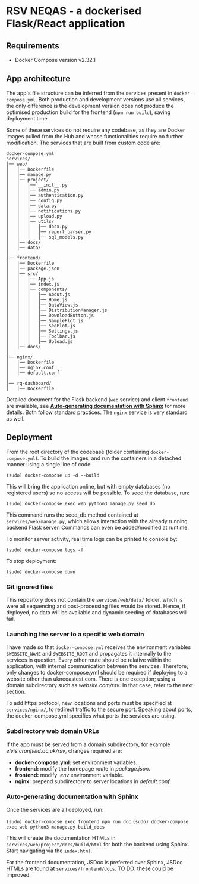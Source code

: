 

# RSV NEQAS - a dockerised Flask/React application

## Requirements

- Docker Compose version v2.32.1 

## App architecture

The app's file structure can be inferred from the services present in `docker-compose.yml`.  Both production and development versions use all services, the only difference is the development version does not produce the optimised production build for the frontend (`npm run build`), saving deployment time. 

Some of these services do not require any codebase, as they are Docker images pulled from the Hub and whose functionalities require no further modification. The services that are built from custom code are:

```
docker-compose.yml
services/
│── web/
│   │── Dockerfile
│   │── manage.py
│   │── project/
│   │   │── __init__.py
│   │   │── admin.py
│   │   │── authentication.py
│   │   │── config.py
│   │   │── data.py
│   │   │── notifications.py
│   │   │── upload.py
│   │   │── utils/
│   │   │   │── docx.py
│   │   │   │── report_parser.py
│   │   │   │── sql_models.py
│   │── docs/
│   │── data/
│
│── frontend/
│   │── Dockerfile
│   │── package.json
│   │── src/
│   │   │── App.js
│   │   │── index.js
│   │   │── components/
│   │   │   │── About.js
│   │   │   │── Home.js
│   │   │   │── DataView.js
│   │   │   │── DistributionManager.js
│   │   │   │── DownloadButton.js
│   │   │   │── SamplePlot.js
│   │   │   │── SeqPlot.js
│   │   │   │── Settings.js
│   │   │   │── Toolbar.js
│   │   │   │── Upload.js
│   │── docs/
│
│── nginx/
│   │── Dockerfile
│   │── nginx.conf
│   │── default.conf
│
│── rq-dashboard/
│   │── Dockerfile
```

Detailed document for the Flask backend (`web` service) and client `frontend` are available, see [**Auto-generating documentation with Sphinx**](#auto-generating-documentation-with-sphinx) for more details. Both follow standard practices. The `nginx` service is very standard as well.

## Deployment

From the root directory of the codebase (folder containing ```docker-compose.yml```). To build the images, and run the containers in a detached manner using a single line of code:

```(sudo) docker-compose up -d --build```

This will bring the application online, but with empty databases (no registered users) so no access will be possible. To seed the database, run:

```(sudo) docker-compose exec web python3 manage.py seed_db```

This command runs the seed_db method contained at ```services/web/manage.py```, which allows interaction with the already running backend Flask server. Commands can even be added/modified at runtime.

To monitor server activity, real time logs can be printed to console by:

```(sudo) docker-compose logs -f```

To stop deployment:

```(sudo) docker-compose down```

### Git ignored files

This repository does not contain the ```services/web/data/``` folder, which is were all sequencing and post-processing files would be stored. Hence, if deployed, no data will be available and dynamic seeding of databases will fail.

### Launching the server to a specific web domain

I have made so that ```docker-compose.yml``` receives the environment variables ```$WEBSITE_NAME``` and ```$WEBSITE_ROOT``` and propagates it internally to the services in question. Every other route should be relative within the application, with internal communication between the services. Therefore, only changes to docker-compose.yml should be required if deploying to a website other than ukneqastest.com. There is one exception; using a domain subdirectory such as *website.com/rsv*. In that case, refer to the next section.

To add https protocol, new locations and ports must be specified at ```services/nginx/```, to redirect traffic to the secure port. Speaking about ports, the docker-compose.yml specifies what ports the services are using.

### Subdirectory web domain URLs

If the app must be served from a domain subdirectory, for example *elvis.cranfield.ac.uk/rsv*, changes required are:

- **docker-compose.yml:** set environment variables.
- **frontend:** modify the homepage route in *package.json*.
- **frontend:** modify *.env* environment variable.
- **nginx:** prepend subdirectory to server locations in *default.conf*.

### Auto-generating documentation with Sphinx

Once the services are all deployed, run:

```(sudo) docker-compose exec frontend npm run doc```
```(sudo) docker-compose exec web python3 manage.py build_docs```

This will create the documentation HTMLs in `services/web/project/docs/build/html` for both the backend using Sphinx. Start navigating via the `index.html`.

For the frontend documentation, JSDoc is preferred over Sphinx, JSDoc HTMLs are found at `services/frontend/docs`. TO DO: these could be improved.
